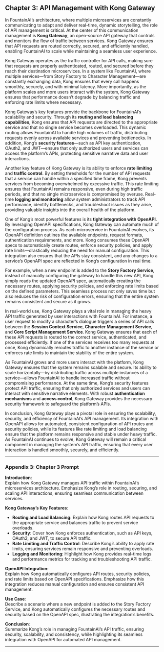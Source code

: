 
## Chapter 3: API Management with Kong Gateway

In FountainAI’s architecture, where multiple microservices are constantly communicating to adapt and deliver real-time, dynamic storytelling, the role of API management is critical. At the center of this communication management is **Kong Gateway**, an open-source API gateway that controls and monitors the flow of traffic between services. Kong Gateway ensures that API requests are routed correctly, secured, and efficiently handled, enabling FountainAI to scale while maintaining a seamless user experience.

Kong Gateway operates as the traffic controller for API calls, making sure that requests are properly authenticated, routed, and secured before they reach their destination microservices. In a system like FountainAI, where multiple services—from Story Factory to Character Management—are constantly exchanging data, Kong ensures that every call happens smoothly, securely, and with minimal latency. More importantly, as the platform scales and more users interact with the system, Kong Gateway ensures that performance doesn’t degrade by balancing traffic and enforcing rate limits where necessary.

Kong Gateway’s key features provide the backbone for FountainAI’s scalability and security. Through its **routing and load balancing capabilities**, Kong ensures that API requests are directed to the appropriate service and that no single service becomes overloaded. This dynamic routing allows FountainAI to handle high volumes of traffic, distributing requests evenly across available services and preventing bottlenecks. In addition, Kong’s **security features**—such as API key authentication, OAuth2, and JWT—ensure that only authorized users and services can access the platform’s APIs, protecting sensitive narrative data and user interactions.

Another key feature of Kong Gateway is its ability to enforce **rate limiting** and **traffic control**. By setting thresholds for the number of API requests that a service can handle within a specified time frame, Kong prevents services from becoming overwhelmed by excessive traffic. This rate limiting ensures that FountainAI remains responsive, even during high traffic periods, and that no single microservice is compromised by overuse. Real-time **logging and monitoring** allow system administrators to track API performance, identify bottlenecks, and troubleshoot issues as they arise, providing valuable insights into the overall health of the platform.

One of Kong’s most powerful features is its **tight integration with OpenAPI**. By leveraging OpenAPI specifications, Kong Gateway can automate much of the configuration process. As each microservice in FountainAI evolves, its OpenAPI definition outlines the available endpoints, request formats, authentication requirements, and more. Kong consumes these OpenAPI specs to automatically create routes, enforce security policies, and apply rate limits—drastically reducing the need for manual configuration. This integration also ensures that the APIs stay consistent, and any changes to a service’s OpenAPI spec are reflected in Kong’s configuration in real time.

For example, when a new endpoint is added to the **Story Factory Service**, instead of manually configuring the gateway to handle this new API, Kong simply reads the updated OpenAPI spec, automatically creating the necessary routes, applying security policies, and enforcing rate limits based on the defined parameters. This seamless process not only saves time but also reduces the risk of configuration errors, ensuring that the entire system remains consistent and secure as it grows.

In real-world use, Kong Gateway plays a vital role in managing the heavy API traffic generated by user interactions with FountainAI. For instance, a user request to modify a character’s dialogue triggers a series of API calls between the **Session Context Service**, **Character Management Service**, and **Core Script Management Service**. Kong Gateway ensures that each of these API requests is routed to the correct service, authenticated, and processed efficiently. If one of the services receives too many requests at once, Kong dynamically reroutes traffic to another instance of the service or enforces rate limits to maintain the stability of the entire system.

As FountainAI grows and more users interact with the platform, Kong Gateway ensures that the system remains scalable and secure. Its ability to scale horizontally—by distributing traffic across multiple instances of a service—allows FountainAI to handle increased traffic without compromising performance. At the same time, Kong’s security features protect API traffic, ensuring that only authorized services and users can interact with sensitive narrative elements. With robust **authentication mechanisms** and **access control**, Kong Gateway provides the necessary security framework to safeguard the platform’s APIs.

In conclusion, Kong Gateway plays a pivotal role in ensuring the scalability, security, and efficiency of FountainAI’s API management. Its integration with OpenAPI allows for automated, consistent configuration of API routes and security policies, while its features like rate limiting and load balancing ensure that the platform remains responsive and stable under heavy traffic. As FountainAI continues to evolve, Kong Gateway will remain a critical component in managing the system’s API traffic, ensuring that every user interaction is handled smoothly, securely, and efficiently.

---

### Appendix 3: Chapter 3 Prompt

**Introduction**:  
Explain how Kong Gateway manages API traffic within FountainAI’s microservices architecture. Emphasize Kong’s role in routing, securing, and scaling API interactions, ensuring seamless communication between services.

**Kong Gateway’s Key Features**:  
- **Routing and Load Balancing**: Explain how Kong routes API requests to the appropriate service and balances traffic to prevent service overloads.
- **Security**: Cover how Kong enforces authentication, such as API keys, OAuth2, and JWT, to secure API traffic.
- **Rate Limiting and Traffic Control**: Describe Kong’s ability to apply rate limits, ensuring services remain responsive and preventing overloads.
- **Logging and Monitoring**: Highlight how Kong provides real-time logs and performance metrics for tracking and troubleshooting API traffic.

**OpenAPI Integration**:  
Explain how Kong automatically configures API routes, security policies, and rate limits based on OpenAPI specifications. Emphasize how this integration reduces manual configuration and ensures consistent API management.

**Use Case**:  
Describe a scenario where a new endpoint is added to the Story Factory Service, and Kong automatically configures the necessary routes and security based on the OpenAPI spec, illustrating the integration’s benefits.

**Conclusion**:  
Summarize Kong’s role in managing FountainAI’s API traffic, ensuring security, scalability, and consistency, while highlighting its seamless integration with OpenAPI for automated API management.

---